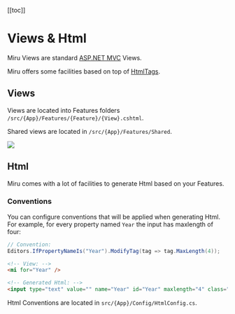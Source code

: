 <!-- 
Introduction
  razor view with loads of facilities
  htmltags, conventions, taghelpers
Views
  Location
    located in /features
    /shared
ViewModel
  feature
Html (Split into Html.md)

  intro: htmltags 
  conventions (config)
    TODO: rails-ujs, bootstrap

  Components
    Table
        Header
        Row
        
        miru-table
        foreach Results.Indexed()
        
    Form
        Summary
        Label
        Input
        Validation
    Display
        Display Label
        Display

  TODO: helpers
    input
    label
    form
  TODO: taghelpers
    input
    label
    form
    
    miru-if
    miru-if-not
    miru-if-has
    miru-if-any
-->

[[toc]]

# Views & Html

Miru Views are standard [ASP.NET MVC](https://docs.microsoft.com/en-us/aspnet/core/mvc/views/overview) Views.

Miru offers some facilities based on top of [HtmlTags](https://github.com/HtmlTags/htmltags).

## Views

Views are located into Features folders `/src/{App}/Features/{Feature}/{View}.cshtml`.

Shared views are located in `/src/{App}/Features/Shared`.

![](/Views-Location.png)

## Html

Miru comes with a lot of facilities to generate Html based on your Features.

### Conventions

You can configure conventions that will be applied when generating Html. For example, for every property named `Year` the input has maxlength of four:

```csharp
// Convention:
Editors.IfPropertyNameIs("Year").ModifyTag(tag => tag.MaxLength(4));
```

```html
<!-- View: -->
<mi for="Year" />
```

```html
<!-- Generated Html: -->
<input type="text" value="" name="Year" id="Year" maxlength="4" class="form-control">
```

Html Conventions are located in `src/{App}/Config/HtmlConfig.cs`.

